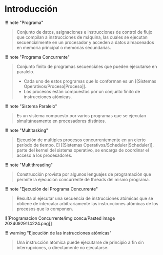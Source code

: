 # Introducción

!!! note "Programa"
> Conjunto de datos, asignaciones e instrucciones de control de flujo que compilan a instrucciones de máquina, las cuales se ejecutan secuencialmente en un procesador y acceden a datos almacenados en memoria principal o memorias secundarias.


!!! note "Programa Concurrente"
> Conjunto finito de programas secuenciales que pueden ejecutarse en paralelo. 
> - Cada uno de estos programas que lo conforman es un [[Sistemas Operativos/Proceso|Proceso]].
> - Los procesos están compuestos por un conjunto finito de instrucciones atómicas.


!!! note "Sistema Paralelo"
> Es un sistema compuesto por varios programas que se ejecutan simultáneamente en procesadores distintos.


!!! note "Multitasking"
> Ejecución de múltiples procesos concurrentemente en un cierto período de tiempo. El [[Sistemas Operativos/Scheduler|Scheduler]], parte del kernel del sistema operativo, se encarga de coordinar el acceso a los procesadores.


!!! note "Multithreading"
> Construcción provista por algunos lenguajes de programación que permite la ejecución concurrente de threads del mismo programa.


!!! note "Ejecución del Programa Concurrente"
> Resulta al ejecutar una secuencia de instrucciones atómicas que se obtiene de intercalar arbitrariamente las instrucciones atómicas de los procesos que lo componen.

![[Programacion Concurrente/img concu/Pasted image 20240929114224.png]]

!!! warning "Ejecución de las instrucciones atómicas"
> Una instrucción atómica puede ejecutarse de principio a fin sin interrupciones, o directamente no ejecutarse. 
